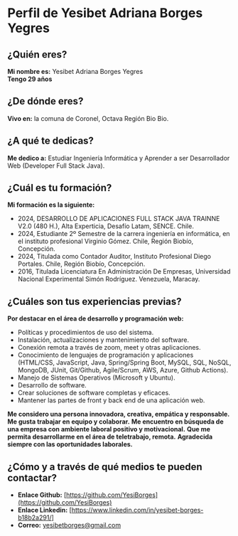 # Perfil de Yesibet Adriana Borges Yegres

## ¿Quién eres?
**Mi nombre es:** Yesibet Adriana Borges Yegres  
**Tengo 29 años**

## ¿De dónde eres?
**Vivo en:** la comuna de Coronel, Octava Región Bio Bio.

## ¿A qué te dedicas?
**Me dedico a:** Estudiar Ingeniería Informática y Aprender a ser Desarrollador Web (Developer Full Stack Java).

## ¿Cuál es tu formación?
**Mi formación es la siguiente:**
- 2024, DESARROLLO DE APLICACIONES FULL STACK JAVA TRAINNE V2.0 (480 H.), Alta Experticia, Desafío Latam, SENCE. Chile.
- 2024, Estudiante 2º Semestre de la carrera ingeniería en informática, en el instituto profesional Virginio Gómez. Chile, Región Biobío, Concepción.
- 2024, Titulada como Contador Auditor, Instituto Profesional Diego Portales. Chile, Región Biobío, Concepción.
- 2016, Titulada Licenciatura En Administración De Empresas, Universidad Nacional Experimental Simón Rodríguez. Venezuela, Maracay.

## ¿Cuáles son tus experiencias previas?
**Por destacar en el área de desarrollo y programación web:**
- Políticas y procedimientos de uso del sistema.
- Instalación, actualizaciones y mantenimiento del software.
- Conexión remota a través de zoom, meet y otras aplicaciones.
- Conocimiento de lenguajes de programación y aplicaciones (HTML/CSS, JavaScript, Java, Spring/Spring Boot, MySQL, SQL, NoSQL, MongoDB, JUnit, Git/Github, Agile/Scrum, AWS, Azure, Github Actions).
- Manejo de Sistemas Operativos (Microsoft y Ubuntu).
- Desarrollo de software.
- Crear soluciones de software completas y eficaces.
- Mantener las partes de front y back end de una aplicación web.
  
**Me considero una persona innovadora, creativa, empática y responsable.**
**Me gusta trabajar en equipo y colaborar.**
**Me encuentro en búsqueda de una empresa con ambiente laboral positivo y motivacional.**
**Que me permita desarrollarme en el área de teletrabajo, remota.**
**Agradecida siempre con las oportunidades laborales.**

## ¿Cómo y a través de qué medios te pueden contactar?
- **Enlace Github:** [https://github.com/YesiBorges](https://github.com/YesiBorges)
- **Enlace Linkedin:** [https://www.linkedin.com/in/yesibet-borges-b18b2a291/]
- **Correo:** yesibetborges@gmail.com
